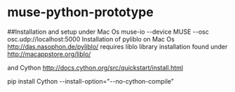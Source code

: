 # muse-python-prototype

##Installation and setup under Mac Os
muse-io --device MUSE --osc osc.udp://localhost:5000
Installation of pyliblo on Mac Os http://das.nasophon.de/pyliblo/ requires liblo library installation found under http://macappstore.org/liblo/

and Cython  http://docs.cython.org/src/quickstart/install.html

pip install Cython --install-option="--no-cython-compile"
